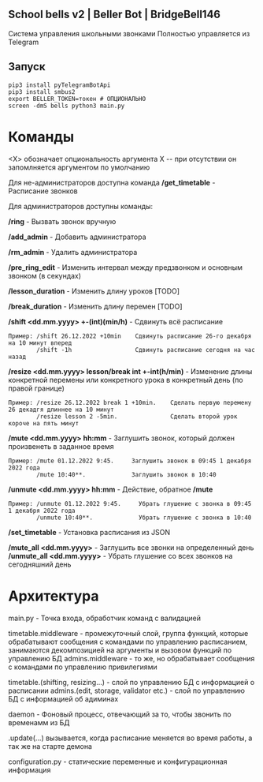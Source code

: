 ## School bells v2 | Beller Bot | BridgeBell146

Система управления школьными звонками
Полностью управляется из Telegram

## Запуск

```git clone https://github.com/school146/school-bells-v2/
pip3 install pyTelegramBotApi
pip3 install smbus2
export BELLER_TOKEN=токен # ОПЦИОНАЛЬНО
screen -dmS bells python3 main.py
```
# Команды

<Х> обозначает опциональность аргумента Х -- при отсутствии он запомлняется аргументом по умолчанию

Для не-администраторов доступна команда
**/get_timetable** - Расписание звонков 

Для администраторов доступны команды:

**/ring** - Вызвать звонок вручную

**/add_admin** - Добавить администратора

**/rm_admin** - Удалить администратора

**/pre_ring_edit** - Изменить интервал между предзвонком и основным звонком (в секундах)

**/lesson_duration** - Изменить длину уроков [TODO]

**/break_duration** - Изменить длину перемен [TODO]

**/shift <dd.mm.yyyy> +-(int)(min/h)** - Сдвинуть всё расписание
    
    Пример: /shift 26.12.2022 +10min    Сдвинуть расписание 26-го декабря на 10 минут вперед 
            /shift -1h                  Сдвинуть расписание сегодня на час назад

**/resize <dd.mm.yyyy> lesson/break int +-int(h/min)** - Изменение длины конкретной перемены или конкретного урока в конкретный день (по правой границе)
    
    Пример: /resize 26.12.2022 break 1 +10min.    Сделать первую перемену 26 декадгя длиннее на 10 минут   
            /resize lesson 2 -5min.               Сделать второй урок короче на пять минут

**/mute <dd.mm.yyyy> hh:mm** - Заглушить звонок, который должен произвенеть в заданное время
   
    Пример: /mute 01.12.2022 9:45.     Заглушить звонок в 09:45 1 декабря 2022 года
            /mute 10:40**.             Заглушить звонок в 10:40   

    
**/unmute <dd.mm.yyyy> hh:mm** - Действие, обратное **/mute**

    Пример: /unmute 01.12.2022 9:45.     Убрать глушение с звонка в 09:45 1 декабря 2022 года
            /unmute 10:40**.             Убрать глушение с звонка в 10:40   

**/set_timetable** - Установка расписания из JSON

**/mute_all <dd.mm.yyyy>** - Заглушить все звонки на определенный день
**/unmute_all <dd.mm.yyyy>** - Убрать глушение со всех звонков на сегодняшний день

# Архитектура

main.py - Точка входа, обработчик команд с валидацией

timetable.middleware - промежуточный слой, группа функций, которые обрабатывают сообщения с командами по управлению расписанием, занимаются декомпозицией на аргументы и вызовом функций по управлению БД
admins.middleware - то же, но обрабатывает сообщения с командами по управлению привилегиями

timetable.(shifting, resizing...) - слой по управлению БД с информацией о расписании
admins.(edit, storage, validator etc.) - слой по управлению БД с информацией об адиминах
        
daemon - Фоновый процесс, отвечающий за то, чтобы звонить по временамм из БД
   
   .update(...) вызывается, когда расписание меняется во время работы, а так же на старте демона
    
  
configuration.py - статические переменные и конфигурационная информация
